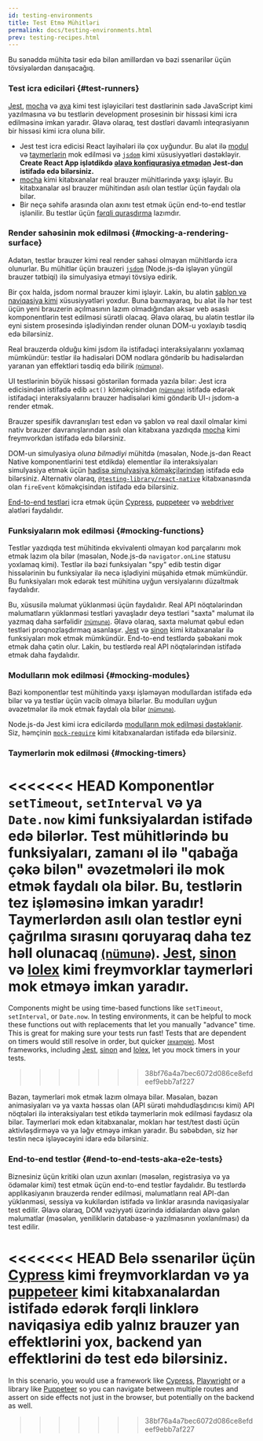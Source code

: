 ```yaml
---
id: testing-environments
title: Test Etmə Mühitləri
permalink: docs/testing-environments.html
prev: testing-recipes.html
---
```


<!-- This document is intended for folks who are comfortable with JavaScript, and have probably written tests with it. It acts as a reference for the differences in testing environments for React components, and how those differences affect the tests that they write. This document also assumes a slant towards web-based react-dom components, but has notes for other renderers. -->

Bu sənəddə mühitə təsir edə bilən amillərdən və bəzi ssenarilər üçün tövsiyələrdən danışacağıq.

### Test icra ediciləri {#test-runners}

[Jest](https://jestjs.io/), [mocha](https://mochajs.org/) və [ava](https://github.com/avajs/ava) kimi test işləyiciləri test dəstlərinin sadə JavaScript kimi yazılmasına və bu testlərin development prosesinin bir hissəsi kimi icra edilməsinə imkan yaradır. Əlavə olaraq, test dəstləri davamlı inteqrasiyanın bir hissəsi kimi icra oluna bilir.

- Jest test icra edicisi React layihələri ilə çox uyğundur. Bu alət ilə [modul](#mocking-modules) və [taymerlərin](#mocking-timers) mok edilməsi və [`jsdom`](#mocking-a-rendering-surface) kimi xüsusiyyətləri dəstəkləyir. **Create React App işlətdikdə [əlavə konfiqurasiya etmədən](https://facebook.github.io/create-react-app/docs/running-tests) Jest-dən istifadə edə bilərsiniz.**
- [mocha](https://mochajs.org/#running-mocha-in-the-browser) kimi kitabxanalar real brauzer mühitlərində yaxşı işləyir. Bu kitabxanalar əsl brauzer mühitindən asılı olan testlər üçün faydalı ola bilər.
- Bir neçə səhifə arasında olan axını test etmək üçün end-to-end testlər işlənilir. Bu testlər üçün [fərqli quraşdırma](#end-to-end-tests-aka-e2e-tests) lazımdır.

### Render sahəsinin mok edilməsi {#mocking-a-rendering-surface}

Adətən, testlər brauzer kimi real render sahəsi olmayan mühitlərdə icra olunurlar. Bu mühitlər üçün brauzeri [`jsdom`](https://github.com/jsdom/jsdom) (Node.js-də işləyən yüngül brauzer tətbiqi) ilə simulyasiya etməyi tövsiyə edirik.

Bir çox halda, jsdom normal brauzer kimi işləyir. Lakin, bu alətin [şablon və naviqasiya kimi](https://github.com/jsdom/jsdom#unimplemented-parts-of-the-web-platform) xüsusiyyətləri yoxdur. Buna baxmayaraq, bu alət ilə hər test üçün yeni brauzerin açılmasının lazım olmadığından əksər veb əsaslı komponentlərin test edilməsi sürətli olacaq. Əlavə olaraq, bu alətin testlər ilə eyni sistem prosesində işlədiyindən render olunan DOM-u yoxlayıb təsdiq edə bilərsiniz.

Real brauzerdə olduğu kimi jsdom ilə istifadəçi interaksiyalarını yoxlamaq mümkündür: testlər ilə hadisələri DOM nodlara göndərib bu hadisələrdən yaranan yan effektləri təsdiq edə bilirik [<small>(nümunə)</small>](/docs/testing-recipes.html#events).

UI testlərinin böyük hissəsi göstərilən formada yazıla bilər: Jest icra edicisindən istifadə edib `act()` köməkçisindən [<small>(nümunə)</small>](/docs/testing-recipes.html) istifadə edərək istifadəçi interaksiyalarını brauzer hadisələri kimi göndərib UI-ı jsdom-a render etmək.

Brauzer spesifik davranışları test edən və şablon və real daxil olmalar kimi nativ brauzer davranışlarından asılı olan kitabxana yazdıqda [mocha](https://mochajs.org/) kimi freymvorkdan istifadə edə bilərsiniz.

DOM-un simulyasiya _oluna bilmədiyi_ mühitdə (məsələn, Node.js-dən React Native komponentlərini test etdikdə) elementlər ilə interaksiyaları simulyasiya etmək üçün [hadisə simulyasiya köməkçilərindən](/docs/test-utils.html#simulate) istifadə edə bilərsiniz. Alternativ olaraq, [`@testing-library/react-native`](https://testing-library.com/docs/react-native-testing-library/intro) kitabxanasında olan `fireEvent` köməkçisindən istifadə edə bilərsiniz.

[End-to-end testləri](#end-to-end-tests-aka-e2e-tests) icra etmək üçün [Cypress](https://www.cypress.io/), [puppeteer](https://github.com/GoogleChrome/puppeteer) və [webdriver](https://www.seleniumhq.org/projects/webdriver/) alətləri faydalıdır.

### Funksiyaların mok edilməsi {#mocking-functions}

Testlər yazdıqda test mühitində ekvivalenti olmayan kod parçalarını mok etmək lazım ola bilər (məsələn, Node.js-də `navigator.onLine` statusu yoxlamaq kimi). Testlər ilə bəzi funksiyaları "spy" edib testin digər hissələrinin bu funksiyalar ilə necə işlədiyini müşahidə etmək mümkündür. Bu funksiyaları mok edərək test mühitinə uyğun versiyalarını düzəltmək faydalıdır.

Bu, xüsusilə məlumat yüklənməsi üçün faydalıdır. Real API nöqtələrindən məlumatların yüklənməsi testləri yavaşladır deyə testləri "saxta" məlumat ilə yazmaq daha sərfəlidir [<small>(nümunə)</small>](/docs/testing-recipes.html#data-fetching). Əlavə olaraq, saxta məlumat qəbul edən testləri proqnozlaşdırmaq asanlaşır. [Jest](https://jestjs.io/) və [sinon](https://sinonjs.org/) kimi kitabxanalar ilə funksiyaları mok etmək mümkündür. End-to-end testlərdə şəbəkəni mok etmək daha çətin olur. Lakin, bu testlərdə real API nöqtələrindən istifadə etmək daha faydalıdır.

### Modulların mok edilməsi {#mocking-modules}

Bəzi komponentlər test mühitində yaxşı işləməyən modullardan istifadə edə bilər və ya testlər üçün vacib olmaya bilərlər. Bu modulları uyğun əvəzetmələr ilə mok etmək faydalı ola bilər [<small>(nümunə)</small>](/docs/testing-recipes.html#mocking-modules).

Node.js-də Jest kimi icra edicilərdə [modulların mok edilməsi dəstəklənir](https://jestjs.io/docs/en/manual-mocks). Siz, həmçinin [`mock-require`](https://www.npmjs.com/package/mock-require) kimi kitabxanalardan istifadə edə bilərsiniz.

### Taymerlərin mok edilməsi {#mocking-timers}

<<<<<<< HEAD
Komponentlər `setTimeout`, `setInterval` və ya `Date.now` kimi funksiyalardan istifadə edə bilərlər. Test mühitlərində bu funksiyaları, zamanı əl ilə "qabağa çəkə bilən" əvəzetmələri ilə mok etmək faydalı ola bilər. Bu, testlərin tez işləməsinə imkan yaradır! Taymerlərdən asılı olan testlər eyni çağrılma sırasını qoruyaraq daha tez həll olunacaq [<small>(nümunə)</small>](/docs/testing-recipes.html#timers). [Jest](https://jestjs.io/docs/en/timer-mocks), [sinon](https://sinonjs.org/releases/v7.3.2/fake-timers/) və [lolex](https://github.com/sinonjs/lolex) kimi freymvorklar taymerləri mok etməyə imkan yaradır.
=======
Components might be using time-based functions like `setTimeout`, `setInterval`, or `Date.now`. In testing environments, it can be helpful to mock these functions out with replacements that let you manually "advance" time. This is great for making sure your tests run fast! Tests that are dependent on timers would still resolve in order, but quicker [<small>(example)</small>](/docs/testing-recipes.html#timers). Most frameworks, including [Jest](https://jestjs.io/docs/en/timer-mocks), [sinon](https://sinonjs.org/releases/latest/fake-timers) and [lolex](https://github.com/sinonjs/lolex), let you mock timers in your tests.
>>>>>>> 38bf76a4a7bec6072d086ce8efdeef9ebb7af227

Bəzən, taymerləri mok etmək lazım olmaya bilər. Məsələn, bəzən animasiyaları və ya vaxta həssas olan (API sürəti məhdudlaşdırıcısı kimi) API nöqtələri ilə interaksiyaları test etikdə taymerlərin mok edilməsi faydasız ola bilər. Taymerləri mok edən kitabxanalar, mokları hər test/test dəsti üçün aktivləşdirməyə və ya ləğv etməyə imkan yaradır. Bu səbəbdən, siz hər testin necə işləyəcəyini idarə edə bilərsiniz.

### End-to-end testlər {#end-to-end-tests-aka-e2e-tests}

Biznesiniz üçün kritiki olan uzun axınları (məsələn, registrasiya və ya ödəmələr kimi) test etmək üçün end-to-end testlər faydalıdır. Bu testlərdə applikasiyanın brauzerdə render edilməsi, məlumatların real API-dan yüklənməsi, sessiya və kukilərdən istifadə və linklər arasında naviqasiyalar test edilir. Əlavə olaraq, DOM vəziyyəti üzərində iddialardan əlavə gələn məlumatlar (məsələn, yeniliklərin database-ə yazılmasının yoxlanılması) da test edilir.

<<<<<<< HEAD
Belə ssenarilər üçün [Cypress](https://www.cypress.io/) kimi freymvorklardan və ya [puppeteer](https://github.com/GoogleChrome/puppeteer) kimi kitabxanalardan istifadə edərək fərqli linklərə naviqasiya edib yalnız brauzer yan effektlərini yox, backend yan effektlərini də test edə bilərsiniz.
=======
In this scenario, you would use a framework like [Cypress](https://www.cypress.io/), [Playwright](https://playwright.dev) or a library like [Puppeteer](https://pptr.dev/) so you can navigate between multiple routes and assert on side effects not just in the browser, but potentially on the backend as well.
>>>>>>> 38bf76a4a7bec6072d086ce8efdeef9ebb7af227
